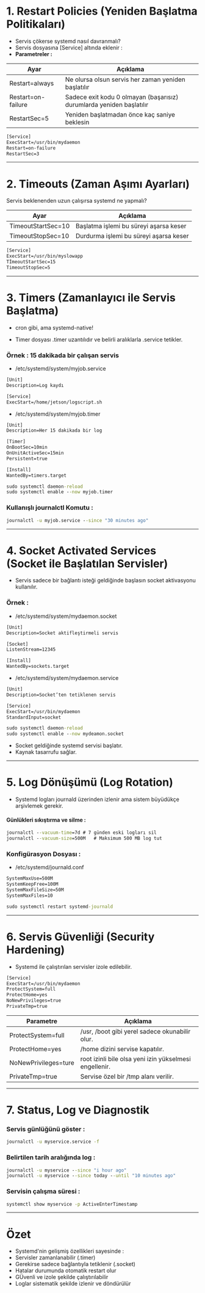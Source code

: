 # 1. Restart Policies (Yeniden Başlatma Politikaları)

* Servis çökerse systemd nasıl davranmalı?
* Servis dosyasına \[Service\] altında eklenir : 
* **Parametreler :**

| Ayar | Açıklama | 
|--|--|
| Restart=always | Ne olursa olsun servis her zaman yeniden başlatılır |
| Restart=on-failure | Sadece exit kodu 0 olmayan (başarısız) durumlarda yeniden başlatılır |
| RestartSec=5 | Yeniden başlatmadan önce kaç saniye beklesin |

```cmd
[Service]
ExecStart=/usr/bin/mydaemon
Restart=on-failure
RestartSec=3
```

-------------------------------------------------------------------------------------------------------------

# 2. Timeouts (Zaman Aşımı Ayarları)

Servis beklenenden uzun çalışırsa systemd ne yapmalı?

| Ayar | Açıklama | 
|--|--|
| TimeoutStartSec=10 | Başlatma işlemi bu süreyi aşarsa keser |
| TimeoutStopSec=10 | Durdurma işlemi bu süreyi aşarsa keser |

```cmd
[Service]
ExecStart=/usr/bin/myslowapp
TİmeoutStartSec=15
TimeoutStopSec=5
```

-------------------------------------------------------------------------------------------------------------

# 3. Timers (Zamanlayıcı ile Servis Başlatma)

* cron gibi, ama systemd-native!

* Timer dosyası .timer uzantılıdır ve belirli aralıklarla .service tetikler.

### Örnek : 15 dakikada bir çalışan servis

* /etc/systemd/system/myjob.service

```cmd
[Unit]
Description=Log kaydı

[Service]
ExecStart=/home/jetson/logscript.sh
```

* /etc/systemd/system/myjob.timer

```cmd
[Unit]
Description=Her 15 dakikada bir log

[Timer]
OnBootSec=10min
OnUnitActiveSec=15min
Persistent=true

[Install]
WantedBy=timers.target
```

```cmd
sudo systemctl daemon-reload
sudo systemctl enable --now myjob.timer
```

### Kullanışlı journalctl Komutu : 

```cmd
journalctl -u myjob.service --since "30 minutes ago"
```

-------------------------------------------------------------------------------------------------------------

# 4. Socket Activated Services (Socket ile Başlatılan Servisler)

* Servis sadece bir bağlantı isteği geldiğinde başlasın socket aktivasyonu kullanılır. 

### Örnek :

* /etc/systemd/system/mydaemon.socket

```cmd
[Unit]
Description=Socket aktifleştirmeli servis

[Socket]
ListenStream=12345

[Install]
WantedBy=sockets.target

```

* /etc/systemd/system/mydaemon.service 

```cmd
[Unit]
Description=Socket’ten tetiklenen servis

[Service]
ExecStart=/usr/bin/mydaemon
StandardInput=socket
```

```cmd
sudo systemctl daemon-reload
sudo systemctl enable --now mydeamon.socket
```

* Socket geldiğinde systemd servisi başlatır. 
* Kaynak tasarrufu sağlar.

-------------------------------------------------------------------------------------------------------------

# 5. Log Dönüşümü (Log Rotation)

* Systemd logları journald üzerinden izlenir ama sistem büyüdükçe arşivlemek gerekir.

#### Günlükleri sıkıştırma ve silme : 

```cmd
journalctl --vacuum-time=7d	# 7 günden eski logları sil
journalctl --vacuum-size=500M	# Maksimum 500 MB log tut
```

### Konfigürasyon Dosyası : 

* /etc/systemd/journald.conf


```cmd
SystemMaxUse=500M
SystemKeepFree=100M
SystemMaxFileSize=50M
SystemMaxFiles=10
```

```cmd
sudo systemctl restart systemd-journald
```

-------------------------------------------------------------------------------------------------------------

# 6. Servis Güvenliği (Security Hardening)

* Systemd ile çalıştırılan servisler izole edilebilir.

```cmd 
[Service]
ExecStart=/usr/bin/mydaemon
ProtectSystem=full
ProtectHome=yes
NoNewPrivileges=true
PrivateTmp=true
```

| Parametre | Açıklama | 
|--|--|
| ProtectSystem=full | /usr, /boot gibi yerel sadece okunabilir olur. |
| ProtectHome=yes | /home dizini servise kapatılır. |
| NoNewPrivileges=ture | root izinli bile olsa yeni izin yükselmesi engellenir. |
| PrivateTmp=true | Servise özel bir /tmp alanı verilir. |  

-------------------------------------------------------------------------------------------------------------

# 7. Status, Log ve Diagnostik 

### Servis günlüğünü göster : 

```cmd 
journalctl -u myservice.service -f 
```

### Belirtilen tarih aralığında log : 

```cmd
journalctl -u myservice --since "i hour ago"
journalctl -u myservice --since today --until "10 minutes ago"
```

### Servisin çalışma süresi : 

```cmd
systemctl show myservice -p ActiveEnterTimestamp
```

-------------------------------------------------------------------------------------------------------------

# Özet

* Systemd'nin gelişmiş özellikleri sayesinde : 
 * Servisler zamanlanabilir (.timer)
 * Gerekirse sadece bağlantıyla tetiklenir (.socket)
 * Hatalar durumunda otomatik restart olur
 * GÜvenli ve izole şekilde çalıştırılabilir 
 * Loglar sistematik şekilde izlenir ve döndürülür








































































































































